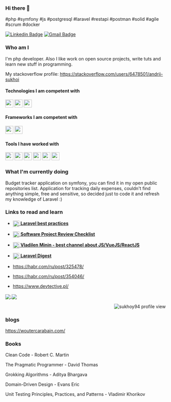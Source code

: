 ### Hi there 👋

#php #symfony #js #postgresql #laravel #restapi #postman #solid #agile #scrum #docker

[![Linkedin Badge](https://img.shields.io/badge/-LinkedIn-blue?style=flat-square&logo=Linkedin&logoColor=white&link=https://www.linkedin.com/in/andrii-sukhoi-0a3773125/)](https://www.linkedin.com/in/andrii-sukhoi-0a3773125/)
[![Gmail Badge](https://img.shields.io/badge/-Gmail-c14438?style=flat-square&logo=Gmail&logoColor=white&link=mailto:andrii.sukhoi@gmail.com)](mailto:andrii.sukhoi@gmail.com)


### Who am I

I'm php developer. Also I like work on open source projects, write tuts and learn new stuff in programming.

My stackoverflow profile: https://stackoverflow.com/users/6478501/andrii-sukhoi

<h4>Technologies I am competent with</h4>
<p align="left">
<img src="https://img.shields.io/badge/php-474A8A.svg?&style=for-the-badge&logo=php&logoColor=white" height="25"/>
<img src="https://img.shields.io/badge/javascript-CFB430.svg?&style=for-the-badge&logo=javascript&logoColor=white" height="25"/>
<img src="https://img.shields.io/badge/postgres-%23316192.svg?logo=postgresql&logoColor=white" height="25"/>
</p>


<h4>Frameworks I am competent with</h4>
<p align="left">
<img src="https://img.shields.io/badge/Laravel-FF1B2D.svg?&style=for-the-badge&logo=laravel&logoColor=white" height="25"/>
<img src="https://img.shields.io/badge/symfony-%23000000.svg?logo=symfony&logoColor=white" height="25"/>  
</p>



<h4>Tools I have worked with</h4>
<p align="left">
<img src="https://img.shields.io/badge/git-EB4D28.svg?&style=for-the-badge&logo=git&logoColor=white" height="25"/>
<img src="https://img.shields.io/badge/VS%20Code-007ACC.svg?&style=for-the-badge&logo=visual-studio-code&logoColor=white" height="25"/>
<img src="https://img.shields.io/badge/mysql-006488.svg?&style=for-the-badge&logo=mysql&logoColor=white" height="25"/>
<img src="https://img.shields.io/badge/postgres-31648C.svg?&style=for-the-badge&logo=postgresql&logoColor=white" height="25"/>
<img src="https://img.shields.io/badge/github-111111.svg?&style=for-the-badge&logo=github&logoColor=white" height="25"/>
<img src="https://img.shields.io/badge/-ElasticSearch-005571?logo=elasticsearch" height="25"/>


### What I'm currently doing

Budget tracker application on symfony, you can find it in my open public repositories list.
Application for tracking daily expenses, couldn't find anything simple, free and sensitive, so decided just to code it and refresh my knowledge of Laravel :) 


### Links to read and learn

- <a href="https://github.com/alexeymezenin/laravel-best-practices"><img align="center" width="20" height="20" src='https://upload-icon.s3.us-east-2.amazonaws.com/uploads/icons/png/15754208491553750212-512.png' /> 
**Laravel best practices**</a>


- <a href="https://www.yegor256.com/2019/04/02/software-project-review-checklist.html"><img align="center" width="20" height="20" src='https://static.thenounproject.com/png/104097-200.png' /> 
**Software Project Review Checklist**</a>


- <a href="https://www.youtube.com/channel/UCg8ss4xW9jASrqWGP30jXiw"><img align="center" width="20" height="20" src='https://cdn.iconscout.com/icon/free/png-256/youtube-86-226404.png' /> 
**Vladilen Minin - best channel about JS/VueJS/ReactJS**</a>

- <a href="https://habr.com/ru/post/510614/"><img align="center" width="20" height="20" src='https://cdn1.iconfinder.com/data/icons/hexagon-social-media/512/habrahabr.png' /> 
**Laravel Digest**</a>

- https://habr.com/ru/post/325478/

- https://habr.com/ru/post/354046/

- https://www.devtective.pl/

<a href="https://github.com/sukhoy94/github-readme-stats">
  <img align="center" src="https://github-readme-stats.vercel.app/api?username=sukhoy94&count_private=true&theme=vue" />
</a>
<a href="https://github.com/sukhoy94/github-readme-stats">
  <img align="center" src="https://github-readme-stats.vercel.app/api/top-langs/?username=sukhoy94&layout=compact&theme=vue" />
</a>
<p align="right"> <img src="https://komarev.com/ghpvc/?username=sukhoy94" alt="sukhoy94 profile view" /> </p>


### blogs

https://woutercarabain.com/


### Books

Clean Code - Robert C. Martin

The Pragmatic Programmer - David Thomas

Grokking Algorithms - Aditya Bhargava

Domain-Driven Design - Evans Eric

Unit Testing Principles, Practices, and Patterns - Vladimir Khorikov
